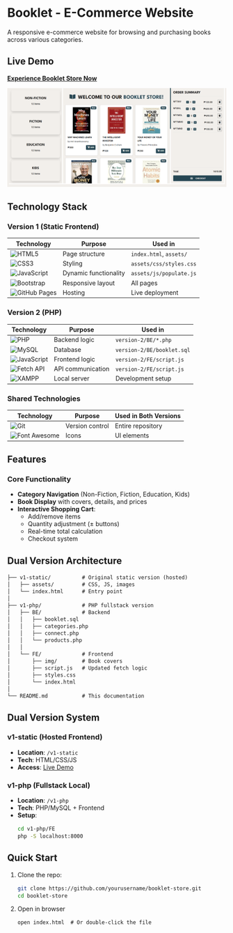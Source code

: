 # Booklet - E-Commerce Website

A responsive e-commerce website for browsing and purchasing books across various categories.

## Live Demo

**[Experience Booklet Store Now](https://binibiningjenna.github.io/booklet/v1-static/)**

![Booklet ](v1-static/assets/img/image.png)

## Technology Stack

### Version 1 (Static Frontend)

| Technology                                                                                               | Purpose               | Used in                 |
| -------------------------------------------------------------------------------------------------------- | --------------------- | ----------------------- |
| ![HTML5](https://img.shields.io/badge/HTML5-E34F26?style=flat&logo=html5&logoColor=white)                | Page structure        | `index.html`, `assets/` |
| ![CSS3](https://img.shields.io/badge/CSS3-1572B6?style=flat&logo=css3&logoColor=white)                   | Styling               | `assets/css/styles.css` |
| ![JavaScript](https://img.shields.io/badge/JavaScript-F7DF1E?style=flat&logo=javascript&logoColor=black) | Dynamic functionality | `assets/js/populate.js` |
| ![Bootstrap](https://img.shields.io/badge/Bootstrap-7952B3?style=flat&logo=bootstrap&logoColor=white)    | Responsive layout     | All pages               |
| ![GitHub Pages](https://img.shields.io/badge/GitHub_Pages-222222?style=flat&logo=github&logoColor=white) | Hosting               | Live deployment         |

### Version 2 (PHP)

| Technology                                                                                               | Purpose           | Used in                    |
| -------------------------------------------------------------------------------------------------------- | ----------------- | -------------------------- |
| ![PHP](https://img.shields.io/badge/PHP-777BB4?style=flat&logo=php&logoColor=white)                      | Backend logic     | `version-2/BE/*.php`       |
| ![MySQL](https://img.shields.io/badge/MySQL-4479A1?style=flat&logo=mysql&logoColor=white)                | Database          | `version-2/BE/booklet.sql` |
| ![JavaScript](https://img.shields.io/badge/JavaScript-F7DF1E?style=flat&logo=javascript&logoColor=black) | Frontend logic    | `version-2/FE/script.js`   |
| ![Fetch API](https://img.shields.io/badge/Fetch_API-FF6A00?style=flat&logo=mdnwebdocs&logoColor=white)   | API communication | `version-2/FE/script.js`   |
| ![XAMPP](https://img.shields.io/badge/XAMPP-FB7A24?style=flat&logo=xampp&logoColor=white)                | Local server      | Development setup          |

### Shared Technologies

| Technology                                                                                                    | Purpose         | Used in Both Versions |
| ------------------------------------------------------------------------------------------------------------- | --------------- | --------------------- |
| ![Git](https://img.shields.io/badge/Git-F05032?style=flat&logo=git&logoColor=white)                           | Version control | Entire repository     |
| ![Font Awesome](https://img.shields.io/badge/Font_Awesome-528DD7?style=flat&logo=fontawesome&logoColor=white) | Icons           | UI elements           |

## Features

### Core Functionality

- **Category Navigation** (Non-Fiction, Fiction, Education, Kids)
- **Book Display** with covers, details, and prices
- **Interactive Shopping Cart**:
  - Add/remove items
  - Quantity adjustment (± buttons)
  - Real-time total calculation
  - Checkout system

## Dual Version Architecture

```booklet/
├── v1-static/          # Original static version (hosted)
│   ├── assets/         # CSS, JS, images
│   └── index.html      # Entry point
│
├── v1-php/             # PHP fullstack version
│   ├── BE/             # Backend
│   │   ├── booklet.sql
│   │   ├── categories.php
│   │   ├── connect.php
│   │   └── products.php
│   │
│   └── FE/             # Frontend
│       ├── img/        # Book covers
│       ├── script.js   # Updated fetch logic
│       ├── styles.css
│       └── index.html
│
└── README.md           # This documentation
```

## Dual Version System

### v1-static (Hosted Frontend)
- **Location**: `/v1-static`
- **Tech**: HTML/CSS/JS
- **Access**: [Live Demo](https://binibiningjenna.github.io/booklet/v1-static/)

### v1-php (Fullstack Local)
- **Location**: `/v1-php`
- **Tech**: PHP/MySQL + Frontend
- **Setup**:
  ```bash
  cd v1-php/FE
  php -S localhost:8000

## Quick Start

1. Clone the repo:

   ```bash
   git clone https://github.com/yourusername/booklet-store.git
   cd booklet-store

   ```

2. Open in browser
   ```
   open index.html  # Or double-click the file
   ```

